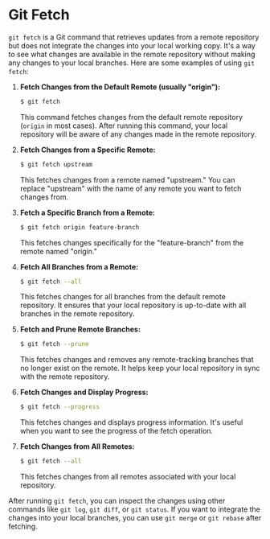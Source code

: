 # Git Fetch

`git fetch` is a Git command that retrieves updates from a remote repository but does not integrate the changes into your local working copy. It's a way to see what changes are available in the remote repository without making any changes to your local branches. Here are some examples of using `git fetch`:

1. **Fetch Changes from the Default Remote (usually "origin"):**

   ```bash
   $ git fetch
   ```

   This command fetches changes from the default remote repository (`origin` in most cases). After running this command, your local repository will be aware of any changes made in the remote repository.

2. **Fetch Changes from a Specific Remote:**

   ```bash
   $ git fetch upstream
   ```

   This fetches changes from a remote named "upstream." You can replace "upstream" with the name of any remote you want to fetch changes from.

3. **Fetch a Specific Branch from a Remote:**

   ```bash
   $ git fetch origin feature-branch
   ```

   This fetches changes specifically for the "feature-branch" from the remote named "origin."

4. **Fetch All Branches from a Remote:**

   ```bash
   $ git fetch --all
   ```

   This fetches changes for all branches from the default remote repository. It ensures that your local repository is up-to-date with all branches in the remote repository.

5. **Fetch and Prune Remote Branches:**

   ```bash
   $ git fetch --prune
   ```

   This fetches changes and removes any remote-tracking branches that no longer exist on the remote. It helps keep your local repository in sync with the remote repository.

6. **Fetch Changes and Display Progress:**

   ```bash
   $ git fetch --progress
   ```

   This fetches changes and displays progress information. It's useful when you want to see the progress of the fetch operation.

7. **Fetch Changes from All Remotes:**

   ```bash
   $ git fetch --all
   ```

   This fetches changes from all remotes associated with your local repository.

After running `git fetch`, you can inspect the changes using other commands like `git log`, `git diff`, or `git status`. If you want to integrate the changes into your local branches, you can use `git merge` or `git rebase` after fetching.
